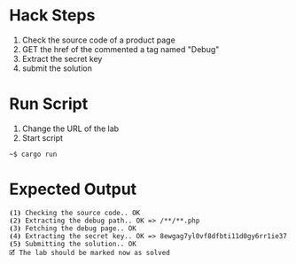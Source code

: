 # Hack Steps

1. Check the source code of a product page
2. GET the href of the commented a tag named "Debug"
3. Extract the secret key 
4. submit the solution

# Run Script

1. Change the URL of the lab
2. Start script

```
~$ cargo run
```

# Expected Output

```
⦗1⦘ Checking the source code.. OK
⦗2⦘ Extracting the debug path.. OK => /**/**.php
⦗3⦘ Fetching the debug page.. OK
⦗4⦘ Extracting the secret key.. OK => 8ewgag7yl0vf8dfbti11d0gy6rr1ie37
⦗5⦘ Submitting the solution.. OK
🗹 The lab should be marked now as solved
```

